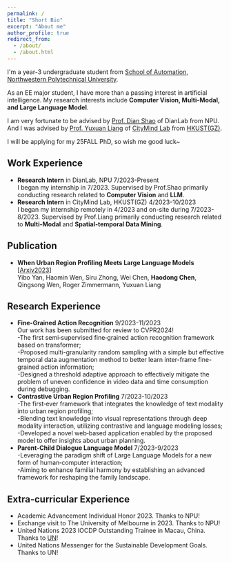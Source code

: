 ```yaml
---
permalink: /
title: "Short Bio"
excerpt: "About me"
author_profile: true
redirect_from: 
  - /about/
  - /about.html
---
```


I'm a year-3 undergraduate student from [School of Automation](https://zdhxy.nwpu.edu.cn/), [Northwestern Polytechnical University](https://www.nwpu.edu.cn/). 

As an EE major student, I have more than a passing interest in artificial intelligence. My research interests include **Computer Vision, Multi-Modal, and Large Language Model**.

I am very fortunate to be advised by [Prof. Dian Shao](https://scholar.google.com/citations?user=amxDSLoAAAAJ&hl=en) of DianLab from NPU. And I was advised by [Prof. Yuxuan Liang](https://scholar.google.com/citations?user=n9cODgcAAAAJ) of [CityMind Lab](https://citymind.top/) from [HKUST(GZ)](https://www.hkust-gz.edu.cn/).

I will be applying for my 25FALL PhD, so wish me good luck~




Work Experience
------
- **Research Intern** in DianLab, NPU 7/2023-Present<br>
I began my internship in 7/2023. Supervised by Prof.Shao primarily conducting research related to **Computer Vision** and **LLM**.
- **Research Intern** in CityMind Lab, HKUST(GZ) 4/2023-10/2023<br>
I began my internship remotely in 4/2023 and on-site during 7/2023-8/2023. Supervised by Prof.Liang primarily conducting research related to **Multi-Modal** and **Spatial-temporal Data Mining**.

Publication
------
- **When Urban Region Profiling Meets Large Language Models** [[Arxiv2023](https://arxiv.org/pdf/2310.18340.pdf)]<br>
Yibo Yan, Haomin Wen, Siru Zhong, Wei Chen, **Haodong Chen**, Qingsong Wen, Roger Zimmermann, Yuxuan Liang


Research Experience
------
- **Fine-Grained Action Recognition**    9/2023-11/2023<br>
Our work has been submitted for review to CVPR2024!<br>
  -The first semi‑supervised fine‑grained action recognition framework based on transformer;<br>
  -Proposed multi-granularity random sampling with a simple but effective temporal data augmentation method to better learn inter-frame fine-grained action information;<br>
  -Designed a threshold adaptive approach to effectively mitigate the problem of uneven confidence in video data and time consumption during debugging.<br>
- **Contrastive Urban Region Profiling**             7/2023-10/2023<br>
  -The first‑ever framework that integrates the knowledge of text modality into urban region profiling;<br>
  -Blending text knowledge into visual representations through deep modality interaction, utilizing contrastive and language modeling losses;<br>
  -Developed a novel web‑based application enabled by the proposed model to offer insights about urban planning.<br>
- **Parent-Child Dialogue Language Model**           7/2023-9/2023<br>
  -Leveraging the paradigm shift of Large Language Models for a new form of human‑computer interaction;<br>
  -Aiming to enhance familial harmony by establishing an advanced framework for reshaping the family landscape.<br>


Extra-curricular Experience
------
- Academic Advancement Individual Honor 2023. Thanks to NPU!
- Exchange visit to The University of Melbourne in 2023. Thanks to NPU!
- United Nations 2023 IOCDP Outstanding Trainee in Macau, China. Thanks to [UN](https://www.un.org/en/)!
- United Nations Messenger for the Sustainable Development Goals. Thanks to UN!

<script type="text/javascript" id="mapmyvisitors" src="//mapmyvisitors.com/map.js?d=K5mXqzOGNWeXE2Ezi93zbcP2GhxzuJjlVPOeC5nKM24&cl=ffffff&w=a"></script>
